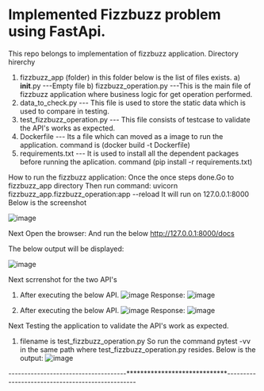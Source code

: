 # Implemented Fizzbuzz problem using FastApi.

This repo belongs to implementation of fizzbuzz application.
Directory hirerchy
1) fizzbuzz_app (folder) in this folder below is the list of files exists.
   a) __init__.py ---Empty file
   b) fizzbuzz_operation.py  ---This is the main file of fizzbuzz application where business logic for get operation performed.
2) data_to_check.py --- This file is used to store the static data which is used to compare in testing.
3) test_fizzbuzz_operation.py --- This file consists of testcase to validate the API's works as expected.
4) Dockerfile --- Its a file which can moved as a image to run the application. command is (docker build -t Dockerfile)
5) requirements.txt --- It is used to install all the dependent packages before running the aplication. command (pip install -r requirements.txt)

How to run the fizzbuzz application:
Once the once steps done.Go to fizzbuzz_app directory
Then run command: uvicorn fizzbuzz_app.fizzbuzz_operation:app --reload
It will run on 127.0.0.1:8000
Below is the screenshot

![image](https://user-images.githubusercontent.com/96417821/156951836-d7c21145-1952-456a-9ee5-501576a9b06c.png)

Next Open the browser:
And run the below
http://127.0.0.1:8000/docs

The below output will be displayed:

![image](https://user-images.githubusercontent.com/96417821/156952067-294e8092-4423-4e20-b154-831ad187314b.png)

Next scrrenshot for the two API's
1) After executing the below  API.
![image](https://user-images.githubusercontent.com/96417821/156952251-40a475b1-054e-4d19-b36a-f577d161cc29.png)
Response:
![image](https://user-images.githubusercontent.com/96417821/156952380-f23507a1-f05b-41e4-a2fc-3e7410fca021.png)

2) After executing the below API.
![image](https://user-images.githubusercontent.com/96417821/156952450-9681b8d4-3865-46d4-afcd-af8265976430.png)
Response:
![image](https://user-images.githubusercontent.com/96417821/156952511-cf96af55-1c4d-4c36-90c4-855854e38ed5.png)

Next Testing the application to validate the API's work as expected.
1) filename is test_fizzbuzz_operation.py
So run the command pytest -vv in the same path where test_fizzbuzz_operation.py resides.
Below is the output:
![image](https://user-images.githubusercontent.com/96417821/156952691-f0999f97-74b4-4fc4-889c-b3acc7713150.png)

-------------------------------------*****************************-------------------------------------------------





